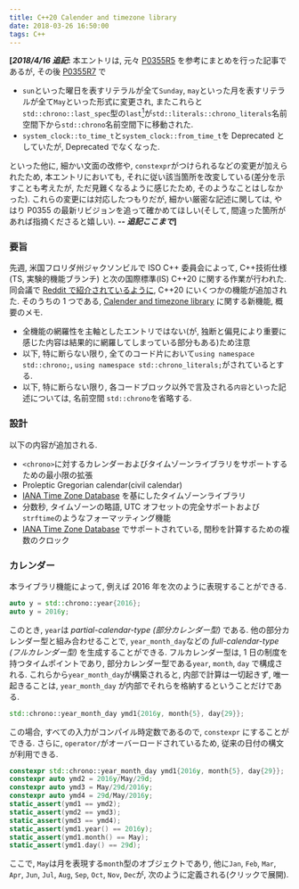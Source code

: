 ```yaml
---
title: C++20 Calender and timezone library
date: 2018-03-26 16:50:00
tags: C++
---
```


<strong>\[<i>2018/4/16 追記</i>:</strong> 本エントリは, 元々 [P0355R5](http://www.open-std.org/jtc1/sc22/wg21/docs/papers/2018/p0355r5.html) を参考にまとめを行った記事であるが, その後 [P0355R7](http://www.open-std.org/jtc1/sc22/wg21/docs/papers/2018/p0355r7.html) で

* `sun`といった曜日を表すリテラルが全て`Sunday`, `may`といった月を表すリテラルが全て`May`といった形式に変更され, またこれらと`std::chrono::last_spec`型の`last`[^12]が`std::literals::chrono_literals`名前空間下から`std::chrono`名前空間下に移動された.
* `system_clock::to_time_t`と`system_clock::from_time_t`を Deprecated としていたが, Deprecated でなくなった.

といった他に, 細かい文面の改修や, `constexpr`がつけられるなどの変更が加えられたため, 本エントリにおいても, それに従い該当箇所を改変している(差分を示すことも考えたが, ただ見難くなるように感じたため, そのようなことはしなかった). これらの変更には対応したつもりだが, 細かい厳密な記述に関しては, やはり P0355 の最新リビジョンを追って確かめてほしい(そして, 間違った箇所があれば指摘くださると嬉しい).
<strong><i>-- 追記ここまで</i>\]</strong>

### 要旨

先週, 米国フロリダ州ジャクソンビルで ISO C++ 委員会によって, C++技術仕様(TS, 実験的機能ブランチ) と次の国際標準(IS) C++20 に関する作業が行われた.
同会議で [Reddit で紹介されているように](https://www.reddit.com/r/cpp/comments/854mu9/2018_jacksonville_iso_c_committee_reddit_trip/),
C++20 にいくつかの機能が追加された. そのうちの 1 つである, [Calender and timezone library](https://wg21.link/P0355) に関する新機能, 概要のメモ.

* 全機能の網羅性を主軸としたエントリではない(が, 独断と偏見により重要に感じた内容は結果的に網羅してしまっている部分もある)ため注意
* 以下, 特に断らない限り, 全てのコード片において`using namespace std::chrono;`, `using namespace std::chrono_literals;`がされているとする.
* 以下, 特に断らない限り, 各コードブロック以外で言及される`内容`といった記述については, 名前空間 `std::chrono`を省略する.

### 設計
以下の内容が追加される.

* `<chrono>`に対するカレンダーおよびタイムゾーンライブラリをサポートするための最小限の拡張
* Proleptic Gregorian calendar(civil calendar)
* [IANA Time Zone Database](http://www.iana.org/time-zones) を基にしたタイムゾーンライブラリ
* 分数秒, タイムゾーンの略語, UTC オフセットの完全サポートおよび`strftime`のようなフォーマッティング機能
* [IANA Time Zone Database](http://www.iana.org/time-zones) でサポートされている, 閏秒を計算するための複数のクロック

### カレンダー
本ライブラリ機能によって, 例えば 2016 年を次のように表現することができる.
```cpp
auto y = std::chrono::year{2016};
auto y = 2016y;
```
このとき, `year`は <i>partial-calendar-type (部分カレンダー型)</i> である.
他の部分カレンダー型と組み合わせることで, `year_month_day`などの <i>full-calendar-type (フルカレンダー型)</i> を生成することができる.
フルカレンダー型は, 1 日の制度を持つタイムポイントであり, 部分カレンダー型である`year`, `month`, `day` で構成される.
これらから`year_month_day`が構築されると, 内部で計算は一切起きず, 唯一起きることは, `year_month_day` が内部でそれらを格納するということだけである.
```cpp
std::chrono::year_month_day ymd1{2016y, month{5}, day{29}};
```
この場合, すべての入力がコンパイル時定数であるので, `constexpr` にすることができる. さらに, `operator/`がオーバーロードされているため, 従来の日付の構文が利用できる.
```cpp
constexpr std::chrono::year_month_day ymd1{2016y, month{5}, day{29}};
constexpr auto ymd2 = 2016y/May/29d;
constexpr auto ymd3 = May/29d/2016y;
constexpr auto ymd4 = 29d/May/2016y;
static_assert(ymd1 == ymd2);
static_assert(ymd2 == ymd3);
static_assert(ymd3 == ymd4);
static_assert(ymd1.year() == 2016y);
static_assert(ymd1.month() == May);
static_assert(ymd1.day() == 29d);
```
ここで, `May`は月を表現する`month`型のオブジェクトであり, 他に`Jan`, `Feb`, `Mar`, `Apr`, `Jun`, `Jul`, `Aug`, `Sep`, `Oct`, `Nov`, `Dec`が,
<em onclick="obj=document.getElementById('openmonth').style; obj.display=(obj.display=='none')?'block':'none';">
<a style="font-style: normal; cursor:pointer;">次のように定義される(クリックで展開).</a>
</em>
<div id="openmonth" style="display:none;clear:both;">
```cpp
namespace std::chrono {

inline constexpr chrono::month January{1};
inline constexpr chrono::month February{2};
inline constexpr chrono::month March{3};
inline constexpr chrono::month April{4};
inline constexpr chrono::month May{5};
inline constexpr chrono::month June{6};
inline constexpr chrono::month July{7};
inline constexpr chrono::month August{8};
inline constexpr chrono::month September{9};
inline constexpr chrono::month October{10};
inline constexpr chrono::month November{11};
inline constexpr chrono::month December{12};

}
```
</div>
カレンダーライブラリは, 例えばスカラ型で直接日付を指定するといったことはなく, 明示的な型指定による表現によって実現する.
なお, 部分カレンダー型(`year`, `month` に加えて`day`型)は, すべて <i>Strong ordering</i>[^1] を満たし, 加えて以下のメンバ関数をもつ.

* デフォルトコンストラクタ, `unsigned`型(`year`型のみ`int`型)の値を受け付けるコンストラクタ
* 各型の単位においてそれを前後に進める, {前|後}置{イン|デ}クリメント演算子
* 各型の単位で計算を行う`+`, `-`の二項演算子
* 二項演算子と同様の計算を行い自身に代入する`+=`, `-=` の複合代入演算子
* `unsigned`型(`year`型のみ`int`型)の値への明示的な変換(`constexpr explicit operator unsigned() const noexcept;`)
* 指定された日付が各単位で適切であるかどうかをチェックする`ok`

`year`型は, これに加えて, `is_leap`, `min`, `max` メンバ関数をもつ. `is_leap`は, 指定された年が閏年であるか判定できる. `min`, `max`は内部型の最小値と最大値を返す.
また, 上記の通り`y`といったリテラル接尾語が定義される.<br>
また`day`型は, `d`といったリテラル接尾語が定義される.

フルカレンダー型は, `sys_days`という型へ変換できる. これは, 次のように定義されている.
```cpp
constexpr year_month_day::operator sys_days() const noexcept;
```
フルカレンダー型は,`sys_days`型に変換することで,`system_clock::time_point`ファミリとの間で変換でき, これにより完全な相互運用が可能である. `sys_days` は
<em onclick="obj=document.getElementById('opensys_days').style; obj.display=(obj.display=='none')?'block':'none';">
<a style="font-style: normal; cursor:pointer;">次のように定義される(クリックで展開).</a>
</em>
<div id="opensys_days" style="display:none;clear:both;">
```cpp
using days = duration<int32_t, ratio_multiply<ratio<24>, hours::period>>;
template <class Duration>
using sys_time = time_point<system_clock, Duration>;
using sys_days = sys_time<days>;
```
</div>

加えて, `sys_days`には次の特性がある.

* `sys_days`は, `system_clock::time_point`がマイクロ秒, またはナノ秒のカウントだけであるのと同様に, `system_clock`の基点(エポック)からの日数を示す.
* `sys_days`は, 切り捨てエラーなしで暗黙的に`system_clock::time_point`に変換される.
* `system_clock::time_point`は, 切り捨てエラーが含まれるため, 暗黙的に`sys_days`に変換されない.
* `system_clock::time_point_cast` または`floor`を使用した明示的な変換によって`system_clock::time_point`から`sys_days`へ変換することができる.

内部で保持する部分カレンダー型`year`, `month`, `day` をそれぞれ`y_`, `m_`, `d_` としたとき,
`year_month_day`から`sys_days`への変換時には(すなわち上記の`operator sys_days()`の呼び出し),

* `year_month_day::ok()`が`true`の場合, `sys_days`の基点から`*this`までの日数を保持する`sys_days`を返す
* そうでない場合, `y_.ok() && m_.ok() == true` ならば `sys_days{y_/m_/last}` から `days`(`duration<int32_t, ratio_multiply<ratio<24>, hours::period>>`) の数だけ`sys_days{y_,m_,last}.day()`からオフセットされた`sys_days`を返す
* そうでない場合, 未規定である

ここで`year_month_day::ok`は,
`y_.ok() && m_.ok() == true` $\land$ `1d` $\leq$ `d_` $\leq$ `(y_/m_/last).day()` であるとき `true` を, そうでない場合, `false` を返すメンバ関数である.

```cpp
constexpr std::chrono::system_clock::time_point tp = std::chrono::sys_days{2016y/May/29d}; // Convert date to time_point
static_assert(tp.time_since_epoch() == 1'464'480'000'000'000us);
constexpr auto ymd = std::chrono::year_month_day{std::chrono::floor<days>(tp)}; // Convert time_point to date
static_assert(ymd == 2016y/May/29d);
constexpr auto tp = std::chrono::sys_days{2016y/May/29d} + 7h + 30min; // 2016-05-29 07:30 UTC
static_assert(year_month_day{sys_days{2017y/January/0}}  == 2016y/December/31);
static_assert(year_month_day{sys_days{2017y/January/31}} == 2017y/January/31);
static_assert(year_month_day{sys_days{2017y/January/32}} == 2017y/February/1);
```
上述した, `days`の他に, `weeks`, `months`, `years` が
<em onclick="obj=document.getElementById('openpartialcal').style; obj.display=(obj.display=='none')?'block':'none';">
<a style="font-style: normal; cursor:pointer;">次のように定義される(クリックで展開).</a>
</em>
<div id="openpartialcal" style="display:none;clear:both;">
```cpp
using weeks  = duration</* signed integer type of at least 22 bits */, ratio_multiply<ratio<7>, days::period>>;
using years  = duration</* signed integer type of at least 17 bits */, ratio_multiply<ratio<146097, 400>, days::period>>;
using months = duration</* signed integer type of at least 20 bits */, ratio_divide<years::period, ratio<12>>>;
```
</div>

* `days`, `weeks`, `months`, `years`型は, それぞれ少なくとも $\pm$40000 年の範囲をカバーする.
* `hours`のリテラル接尾語が`h`, `minutes`のリテラル接尾語が`min`, というように, 今までのリテラル接尾語は`duration`型へ対応していたが, 新規に追加される `y`, `d`といったリテラル接尾語は, `years`, `days`に対応するリテラル接尾語ではなく, 上述したように, `year`, `day`の部分カレンダー型に対応するリテラル接尾語である.
* 1 年を, 365.2425 日(グレゴリオ暦の平均長)と定義し, 1 月を, 30.436875 日$(\dfrac{1}{12})$ と定義するため,  システム時刻(`time_point`)を利用した算出結果と, `year_month_day` を利用した算出結果は異なる.
```cpp
constexpr auto date1 = sys_days{1997y/May/30d} - months{5}; // 1996-12-28 19:34:30
constexpr auto date2 = sys_days{1997y/December/29d} - years{1}; // 1996-12-28 18:10:48
```
現実のカレンダーの利用方法として, たとえば「2016 年の 5 月 29 日」を, 「2016 年の 5 月第 5 日曜日」ということもよくあり, これを表現することもできる.
```cpp
constexpr std::chrono::system_clock::time_point tp = std::chrono::sys_days{Sunday[5]/May/2016}; // Convert date to time_point
static_assert(tp.time_since_epoch() == 1'464'480'000'000'000us);
constexpr auto ymd = std::chrono::year_month_weekday{std::chrono::floor<days>(tp)}; // Convert time_point to date
static_assert(ymd == Sunday[5]/std::chrono::May/2016);
static_assert(2016y/May/29d == std::chrono::year_month_day{Sunday[5]/May/2016});

constexpr auto wdi = Sunday[5]; // wdi is the 5th Sunday of an as yet unspecified month
static_assert(wdi.weekday() == Sunday);
static_assert(wdi.index() == 5);
static_assert(std::is_same<decltype(Sunday), std::chrono::weekday>::value);
static_assert(std::is_same<decltype(wdi.index()), std::chrono::weekday_indexed>::value);
```
ここで, `Sunday`は`weekday`型であり, 日曜日を表現するリテラルとして定義され, 他にも`Monday`, `Tuesday`, `Wednesday`, `Thursday`, `Friday`, `Saturday`が
<em onclick="obj=document.getElementById('openweekday').style; obj.display=(obj.display=='none')?'block':'none';">
<a style="font-style: normal; cursor:pointer;">次のように定義される(クリックで展開).</a>
</em>
<div id="openweekday" style="display:none;clear:both;">
```cpp
namespace std::chrono {

inline constexpr chrono::weekday Sunday{0};
inline constexpr chrono::weekday Monday{1};
inline constexpr chrono::weekday Tuesday{2};
inline constexpr chrono::weekday Wednesday{3};
inline constexpr chrono::weekday Thursday{4};
inline constexpr chrono::weekday Friday{5};
inline constexpr chrono::weekday Saturday{6};

}
```
</div>
`weekday`型は, <i>Strong equality</i>[^1] を満たし, 加えて, 次のメンバ関数を持つ.

* デフォルトコンストラクタ, `unsigned`, `sys_days`, 後に取り上げている`local_days`型のオブジェクトを受け付けるコンストラクタ
* 曜日を前後に進める{前|後}置{イン|デ}クリメント演算子
* `weekday`, `days`型のオブジェクトを受け付けて曜日の計算を行う`+`, `-`の二項演算子
* 二項演算子と同様の計算を行い自身に代入する`+=`, `-=` の複合代入演算子
* 指定された曜日が適切であるかどうかをチェックする`ok`
* `operator []`

`operator []`は, `unsigned`型を引数として呼び出すと, `weekday_indexed`型のオブジェクトが返され, `last_spec`型のオブジェクトを引数として呼び出すと, `weekday_last`型のオブジェクトが返される.

* `weekday_indexed`型は, 月の第 1, 第 2, 第 3, 第 4 または第 5 曜日を表すために使用され, 上記の通り, `weekday`メンバ関数, `index`メンバ関数を持つ他, `ok`メンバ関数を持つ.
* `weekday_last`型は, 月の最後の`weekday`を表すために使用され, `weekday`メンバ関数, `ok`メンバ関数を持つ,
* `last_spec`型は, 最終日を表すために使用され, 同型のオブジェクト`last`が`chrono`名前空間下に定義される.

例えば次のようにして, ある月の最終日, 最終 $X$ 曜日などを表現することができる.
```cpp
auto today = std::chrono::year_month_day{std::chrono::floor<std::chrono::days>(std::chrono::system_clock::now())};
auto last_day = today.year()/today.month()/last; // last day of this month
auto last_Sunday = today.year()/today.month()/Sunday[last]; // last Sundayday of this month

static_assert(std::is_same<decltype(Sunday[5]), std::chrono::weekday_indexed>::value);
static_assert(std::is_same<decltype(Sunday[last]), std::chrono::weekday_last>::value);
```
他に, 年を未指定とし, 特定の月日を表す, `month_day`, 月の最終日を表す`month_day_last`, $N$ 番目の曜日を表す`month_weekday`, 月の最終曜日を表す`month_weekday_last`と,
日を未指定とし, 特定の年月を表す, `year_month`, 前述した`year_month_day`, 特定の年月の最終日を表す`year_month_day_last`, 特定の年月の $N$ 番目の曜日を表す`year_month_weekday`,
特定の年月の最終曜日を表す`year_month_weekday_last` が提供される.
```cpp
constexpr auto md = February/1d;
static_assert(std::is_same<decltype(md), std::chrono::month_day>::value);
constexpr auto mdl = February/last;  // mdl is the last day of February of an as yet unspecified year
static_assert(mdl.month() == February);
static_assert(std::is_same<decltype(mdl), std::chrono::month_day_last>::value);
constxpr auto mw = February/Sunday[5];
static_assert(std::is_same<decltype(mw), std::chrono::month_weekday>::value);
constexpr auto mwl = February/Sunday[last];
static_assert(std::is_same<decltype(mwl), std::chrono::month_weekday_last>::value);
constexpr auto ym = 2016y/February;
static_assert(std::is_same<decltype(ym), std::chrono::year_month>::value);
constexpr auto ymd = 2016y/February/1d;
static_assert(std::is_same<decltype(ymd), std::chrono::year_month_day>::value);
constexpr auto ymdl = 2016y/February/last;
static_assert(std::is_same<decltype(ymdl), std::chrono::year_month_day_last>::value);
constexpr auto ymw = 2016y/February/Sunday[1];
static_assert(std::is_same<decltype(ymw), std::chrono::year_month_weekday>::value);
constexpr auto ymwl = 2016y/February/last;
static_assert(std::is_same<decltype(ymwl), std::chrono::year_month_day_last>::value);
```
フルカレンダー型, 部分カレンダー型, `sys_days`型の全てで, `operator <<`のオーバーロードによる IO ストリームへの出力機能が提供される他, 非メンバ関数として, `to_stream`, `from_stream` が提供される.
これらはそれぞれ, 指定されたフォーマットの通りに出力する機能と, 指定されたフォーマットを使用して入力ストリームから解析する機能を持つ.
```cpp
std::cout << std::chrono::sys_days{Sunday[5]/May/2016} << std::endl; // 2016-05-29
std::chrono::to_stream(std::cout, "%b/%d/%Y %A %T", std::chrono::sys_days{2016y/May/29d} + 30min); // May/29/2016 Sunday 00:30:00

auto is = std::istringstream{"2016-5-26"};
auto tp = std::chrono::sys_days{};
std::chrono::from_stream(in, "%F", tp);
if (!is.fail()) std::cout << tp << std::endl; // 2016-05-26
```
また, `time_of_day`クラスが提供される. これは, `hours`, `minutes`, `seconds`, `duration<Rep, Period>` の 4 つに対する特殊化が行われており,
それぞれ午前 0 時からの時間, 時間:分, 時間:分:秒, 時間:分:秒:$X$ といった書式設定ができる.
```cpp
std::chrono::time_of_day<std::chrono::hours> todh(1h);
todh.make12();
std::cout << todh << '\n'; // 1am
todh.make24();
std::cout << todh << '\n'; // 0100

std::chrono::time_of_day<std::chrono::minutes> todm(1h + 30min);
todm.make12();
std::cout << todm << '\n'; // 1:30am
todm.make24();
std::cout << todm << '\n'; // 01:30

std::chrono::time_of_day<std::chrono::seconds> tods(1h + 30min + 30s);
tods.make12();
std::cout << tods << '\n'; // 1:30:30am
tods.make24();
std::cout << tods << '\n'; // 01:30:30

std::chdono::time_of_day<std::chrono::milliseconds> todms(1h + 30min + 30s + 30ms);
todms.make12();
std::cout << todms << '\n'; // 1:30:30.030am
todms.make24();
std::cout << todms << '\n'; // 01:30:30.030
```

### タイムゾーン
タイムゾーンライブラリは, [IANA Time Zone Database](http://www.iana.org/time-zones) のパーサーとして提供される[^2].
[IANA Time Zone Database](http://www.iana.org/time-zones) には, UTC からのオフセットと地域の省略名[^3]が含まれており, さらに該当する場合, 夏時間(サマータイム)のルールも含まれる.
これを表現した, `tzdb`, またバージョンごとの`tzdb`のリストとなっている`tzdb_list`を介して, 任意の`tzdb`にアクセスすることができる.
`tzdb_list`はシングルトンであり, 非メンバ関数`get_tzdb_list`からその参照を得て利用する.
<em onclick="obj=document.getElementById('opentimezones').style; obj.display=(obj.display=='none')?'block':'none';">
<a style="font-style: normal; cursor:pointer;">関連する宣言を下記に抜粋する(クリックで展開).</a>
</em>
<div id="opentimezones" style="display:none;clear:both;">
```cpp
namespace std { namespace chrono {

struct local_t {};
template <class Duration>
using local_time = time_point<local_t, Duration>;
using local_seconds = local_time<seconds>;
using local_days = local_time<days>;

struct sys_info {
    sys_seconds   begin;
    sys_seconds   end;
    seconds       offset;
    minutes       save;
    string        abbrev;
};

struct local_info {
    enum {unique, nonexistent, ambiguous} result;
    sys_info first;
    sys_info second;
};

enum class choose {earliest, latest};

class time_zone {
public:
    time_zone(const time_zone&) = delete;
    time_zone& operator=(const time_zone&) = delete;
    const string& name() const noexcept;
    template <class Duration> sys_info   get_info(sys_time<Duration> st)   const;
    template <class Duration> local_info get_info(local_time<Duration> tp) const;

    template <class Duration>
    sys_time<typename common_type<Duration, seconds>::type>
    to_sys(local_time<Duration> tp) const;

    template <class Duration>
    sys_time<typename common_type<Duration, seconds>::type>
    to_sys(local_time<Duration> tp, choose z) const;

    template <class Duration>
    local_time<typename common_type<Duration, seconds>::type>
    to_local(sys_time<Duration> tp) const;
};

struct tzdb {
    string            version;
    vector<time_zone> zones;
    vector<link>      links;
    vector<leap>      leaps;

    const time_zone* locate_zone(string_view tz_name) const;
    const time_zone* current_zone() const;
};

class tzdb_list {
    atomic<tzdb*> head_{nullptr};  // exposition only
public:
    class const_iterator;
    const tzdb& front() const noexcept;
    const_iterator erase_after(const_iterator p) noexcept;

    const_iterator begin() const noexcept;
    const_iterator end()   const noexcept;

    const_iterator cbegin() const noexcept;
    const_iterator cend()   const noexcept;
};

} }
```
</div>

* `local_time`は`local_t`という空の擬似クロック型が指定されており, これは当然 C++ の Clock ライブラリコンセプトを満たしていないが, 未定義のタイムゾーンに関するローカル時刻であることを示す.
* `sys_info`構造体は, `time_zone`と`sys_time`, または`local_time`の組み合わせ, および`zoned_time`から取得することができる. 実質的には, `time_zone`と`sys_time`のペアであり, 低レベル API を表現する. `sys_time`から`local_time`への通常の変換では, 暗黙的にこの構造体が使用される.
    * `begin`, `end`フィールドは, `time_zone`および`time_point`について`offset`と`abbrev`が$[$`begin`, `end`$)$ であることを示す.
    * `offset`フィールドは, 関連する`time_zone`および`time_point`に有効な UTC オフセットを示す(`offset = local_time - sys_time`).
    * `save`フィールドは, 通常`local_time`と`sys_time`の変換では必要のない"余分な"情報であるが, サマータイムの対応で必要となる. `save != 0min`の場合, この `sys_info` はサマータイムの時間帯にあると判断する. `offset - save`によって, この`time_zone`がサマータイムに対応できていない可能性を導出できる. しかし, この情報は正式なものではなく, そのような情報を確実に取得する唯一の方法は, `save == 0min`である`sys_info`を返す`time_point`と, 確認したい`time_zone`を照会することである.
    * `abbrev`フィールドは, 関連する`time_zone`および`time_point`に使用される現在の略語を示す. 略語は, `time_zone`間で一意でないため, 略語を`time_zone`と UTC のオフセットに確実にマッピングすることはできない
    * IO ストリームに対応している. `zoned_time zt = { "Asia/Tokyo", system_clock::now() }; std::cout << zt.get_info() << '\n';`
* `local_info`構造体は, 低レベル API を表す. `local_time`から`sys_time`への通常の変換では, 暗黙的にこの構造体が使用される.
    * `local_time`から`sys_time`への変換が唯一(サマータイムでない)で, `result == unique` である場合, `first`が正しい`sys_info`がセットされ, `second`が 0 で初期化される.
    * 変換が存在しない(`result == noexistent`)[^6]場合, `first`は`local_time`の直前で終了する`sys_info`がセットされ, `second`は`local_time`の直後に開始する`sys_info`がセットされる.
    * 変換が曖昧(`result == ambiguous`)[^6]な場合, `first`は`local_time`の直後に終了する`sys_info`がセットされ, `second`は`local_time`の直前で開始する`sys_info`がセットされる.
    * IO ストリームに対応している. `std::cout << get_tzdb().current_zone()->get_info(local_days{2016y/May/29d}) << '\n';`
* `time_zone`構造体は, 特定の地域の全てのタイムゾーン遷移を表現する. データベースの初期化の過程で, 現在地のタイムゾーン, およびタイムゾーンの情報をなんらかの方法[^4][^5]で構築する. <i>Strong ordering</i>[^1] を満たす.
    * `name`メンバ関数によって, `time_zone`の名前[^3]を取得できる.
    * `get_info`メンバ関数によって, `sys_info`, `local_info`を取得できる.
    * `to_sys`メンバ関数によって, `sys_time`, `local_time`を取得できる.
        * `time_zone::to_sys(local_time<Duration> tp) const;`: 少なくとも`seconds`と同じぐらいの`sys_time`であり, 引数の精度がさらに高ければそれに合わせられる. `tp`から`sys_time`への変換が曖昧[^6]である場合, `ambiguous_local_time`例外をスローする[^7]. `tp`から`sys_time`への変換が存在しない[^6]場合, `nonexistent_local_time`例外をスローする[^8].
        * `time_zone::to_sys(local_time<Duration> tp, choose z) const;`: 少なくとも`seconds`と同じぐらいの`sys_time`であり, 引数の精度がさらに高ければそれに合わせられる. `tp`から`sys_time`への変換が曖昧[^6]があいまいである場合, `z == choose::earliest`の場合は, サマータイム以前の`sys_time`を返し, `z == choose::latest`の場合は, サマータイム以後の`sys_time`を返す. `tp` が 2 つの UTC `time_point`の間に存在しない時間を表す場合, 2 つの UTC `time_point`は同じになり, UTC `time_point`が返される.
        * `time_zone::to_local(sys_time<Duration> tp) const;`: `tp` と自身の`time_zone`に関連づけられた`local_time`を返す.    
* `tzdb`は, 前述した通り, タイムゾーンデータベースを表現する.
    * `version`は, そのデータベースバージョンを表す. `zones`, `links`, `leaps`は, 検索の高速化のために, 構築時に昇順ソートされる.
    * `locate_zone`メンバ関数から, 与えられた`string_view`オブジェクトと`name()`が等価である`time_zone`が見つかった場合, その`time_zone`へのポインタを取得できる. そうでない場合, 与えられた`string_view`と`link.name()`(ここで, `link`は後述している`time_zone`の代替名を表現するクラスである)が等価である`link`が見つかった場合, `zone.name() == link.target()`の`time_zone`ポインタが取得できる. そうでない場合, `runtime_error`例外を送出する. 例外送出以外でこの関数から処理が返るとき, 返される戻り値は必ず有効な`time_zone`へのポインタである.
    * `current_zone`メンバ関数から, コンピューターに設定されたローカルタイムゾーンを取得できる.
* `tzdb_list`は, `tzdb`のアトミックポインターをもつ, `tzdb`のシングルトンリストである.　複数のバージョンのデータベースを, 同リストを介して一度に使用することができる. 例:`for (auto&& v : get_tzdb_list()) { std::cout << v << '\n'; }`
    * `front`メンバ関数によって, 先頭`tzdb`の参照を得ることができる. これは, `reload_tzdb`非メンバ関数に対してスレッドセーフである.
    * `erase_after`メンバ関数によって, 与えられたイテレータの後に参照する`tzdb`を消去する. 消去された要素の次の要素を指すイテレータが返される. そのような要素が存在しない場合, メンバ関数`end`を呼び出し, その結果を返す. なお, ここで消去された`tzdb`を参照することを除いて, ポインター, 参照, イテレータは無効にならない. また, メンバ関数`begin`を呼び出し, それによって参照される`tzdb`を消去することはできない.
    * `begin`メンバ関数によって, コンテナ内の最初の`tzdb`を参照するイテレータ取得できる. `cbegin`メンバ関数は`begin`メンバ関数の`const`版である.
    * `end`メンバ関数によって, コンテナ内の最後の`tzdb`より 1 つ後ろの位置を参照するイテレータを取得できる. `cend`メンバ関数は`end`メンバ関数の`const`版である.
    * `get_tzdb_list`非メンバ関数によって, 同リストの参照を得ることができる. 同メンバ関数への呼び出しがデータベースへの最初のアクセスである場合, データベースを初期化する. この呼び出しによってデータベースが初期化された場合, `tzdb`を一つ持つ`tzdb_list`が構築される. 同メンバ関数を一度に複数のスレッドから呼び出しても競合せず, スレッドセーフである. 何らかの理由で有効なリストの参照を返せず, 1 つ以上の有効な`tzdb`を含む場合, `runtime_error`例外を送出する.
    * `get_tzdb`非メンバ関数によって, 同リストの先頭`tzdb`の参照を得ることができる(`get_tzdb_list().front()`).
    * `locate_zone`非メンバ関数によって, 次の値を得ることができる. なお, これがデータベースへの最初のアクセスである場合, データベースを初期化する. `get_tzdb().locate_zone(tz_name);`
    * `current_zone`非メンバ関数によって, 次の値を得ることができる. `get_tzdb().current_zone();`

<i>ローカル</i>タイムゾーンデータベースは、アプリケーションがデータベースに最初にアクセスするとき, たとえば`current_zone()`を介して実装によって提供される.
アプリケーションが実行されている間, 実装はタイムゾーンデータベースの更新を選択することがある.
このアップデートは, アプリケーションによって次に挙げる関数を呼び出さない限り, アプリケーションに影響を与えることはない.
この潜在的に更新されたタイムゾーンデータベースは, <i>リモート</i>タイムゾーンデータベースと呼ぶ.
<em onclick="obj=document.getElementById('openremotetimezone').style; obj.display=(obj.display=='none')?'block':'none';">
<a style="font-style: normal; cursor:pointer;">次のように定義される(クリックで展開).</a>
</em>
<div id="openremotetimezone" style="display:none;clear:both;">
```cpp
namespace std { namespace chrono {

const tzdb& reload_tzdb();
string remote_version();

} }
```
</div>

* `reload_tzdb`非メンバ関数は, 最初にリモートタイムゾーンデータベースのチェックを行い, ローカルデータベースとリモートデータベースのバージョンが同じである場合はなにもしない. それ以外の場合, リモートデータベースは, `get_tzdb_list`非メンバ関数によってアクセスされる`tzdb_list`の先頭にプッシュされる. いずれの場合も, `get_tzdb_list().front()` が返される. この関数は, `get_tzdb_list().front()`と`get_tzdb_list().erase_after()`に対してスレッドセーフである. 何らかの理由で有効な`tzdb`の参照が戻されない場合, `runtime_error`例外が送出される.
* `remote_version`非メンバ関数は, 最新のリモートデータベースバージョンの文字列(`std::string`)を返す. リモートバージョンが利用できない場合, 空の文字列が返される. 空でない場合, これを`get_tzdb_list().version`と比較して, ローカルデータベースとリモートデータベースが同等かどうかをチェックできる.

`zoned_traits`, `zoned_time`を利用することで, `sys_days`, `local_days`といった`time_point`を`tzdb`データベースと関連付けることができる.
<em onclick="obj=document.getElementById('openzoned_traits').style; obj.display=(obj.display=='none')?'block':'none';">
<a style="font-style: normal; cursor:pointer;">次のように定義される(クリックで展開).</a>
</em>
<div id="openzoned_traits" style="display:none;clear:both;">
```cpp
namespace std { namespace chrono {

template <class T> struct zoned_traits {};
template <>
struct zoned_traits<const time_zone*> {
    static const time_zone* default_zone();
    static const time_zone* locate_zone(string_view name);
};

} }
```
</div>

`zoned_traits`によって, `zoned_time`のデフォルトコンストラクタの動作をカスタマイズすることができる.

* `zoned_traits<const time_zone*>::default_zone();` は, `std::chrono::locate_zone("UTC")` を返す.
* `zoned_traits<const time_zone*>::locate_zone(string_view name);` は, `std::chrono::locate_zone(name)` を返す.

`zoned_time`は, `Duration`の精度で, `time_zone`と`time_point`の論理区切りを表す. <i>Strong equality</i>[^1]を満たす.
<em onclick="obj=document.getElementById('openzoned_time').style; obj.display=(obj.display=='none')?'block':'none';">
<a style="font-style: normal; cursor:pointer;">次のように定義される(クリックで展開).</a>
</em>
<div id="openzoned_time" style="display:none;clear:both;">
```cpp
template <class Duration, class TimeZonePtr = const time_zone*>
class zoned_time {
public:
    using duration = common_type_t<Duration, seconds>;

private:
    TimeZonePtr        zone_;  // exposition only
    sys_time<duration> tp_;    // exposition only

public:
    zoned_time();
    zoned_time(const zoned_time&) = default;
    zoned_time& operator=(const zoned_time&) = default;

             zoned_time(const sys_time<Duration>& st);
    explicit zoned_time(TimeZonePtr z);
    explicit zoned_time(string_view name);

    template <class Duration2>
        zoned_time(const zoned_time<Duration2>& zt) noexcept;

    zoned_time(TimeZonePtr z,    const sys_time<Duration>& st);
    zoned_time(string_view name, const sys_time<Duration>& st);

    zoned_time(TimeZonePtr z,    const local_time<Duration>& tp);
    zoned_time(string_view name, const local_time<Duration>& tp);
    zoned_time(TimeZonePtr z,    const local_time<Duration>& tp, choose c);
    zoned_time(string_view name, const local_time<Duration>& tp, choose c);

    template <class Duration2, class TimeZonePtr2>
        zoned_time(TimeZonePtr z, const zoned_time<Duration2, TimeZonePtr2>& zt);
    template <class Duration2, class TimeZonePtr2>
        zoned_time(TimeZonePtr z, const zoned_time<Duration2, TimeZonePtr2>& zt, choose);

    zoned_time(string_view name, const zoned_time<Duration>& zt);
    zoned_time(string_view name, const zoned_time<Duration>& zt, choose);

    zoned_time& operator=(const sys_time<Duration>& st);
    zoned_time& operator=(const local_time<Duration>& ut);

             operator sys_time<duration>()   const;
    explicit operator local_time<duration>() const;

    TimeZonePtr          get_time_zone()  const;
    local_time<duration> get_local_time() const;
    sys_time<duration>   get_sys_time()   const;
    sys_info             get_info()       const;
};
```
</div>

* invariant な`zoned_time<Duration>`は常に有効な`time_zone`を参照し, 曖昧でない時間を表す.
* デフォルコンストラクタは, `zone_`を`zoned_traits::default_zone()`で初期化し, `tp_`をデフォルト構築して`zoned_time`を構築する.
* コピーコンストラクタは, 関連する`time_zone`を転送する. `Duration`が`noexcept`コピーコンストラクタである場合, `zoned_time<Duration>`は`noexcept`コピーコンストラクタである.
* `zoned_time(const sys_time<Duration>& st)`: `zone_`を`zoned_traits::default_zone`で初期化し, `tp_`を`st`で初期化して`zoned_time`を構築する.
* `zoned_time(TimeZonePtr z)`: `std::move(z)`で`zone_`を初期化し, `zoned_time`を構築する. このとき, `z`は有効な`time_zone`を指していなければならない.
* `zoned_time(string_view name)`: `zoned_traits::locate_zone(name)`で`zone_`を初期化し, `tp_`をデフォルト構築して`zoned_time`を構築する.
* `zoned_time(const zoned_time<Duration2, TimeZonePtr>& y) noexcept`: `x == y`となる`zoned_time`, `x`を構築する.
* `zoned_time(TimeZonePtr z, const sys_time<Duration>& st)`: `zone_`を`std::move(z)`で初期化し, `tp_`を`st`で初期化して`zoned_time`を構築する. このとき, `z`は有効な`time_zone`を指していなければならない.
* `zoned_time(string_view name, const sys_time<Duration>& st)`: `{zoned_traits<TimeZonePtr>::locate_zone(name), st}`と同等の構築を行う.
* `zoned_time(TimeZonePtr z, const local_time<Duration>& tp)`: `zone_`を`std::move(z)`で初期化し, `tp_`を`zone_->to_sys(t)`で初期化して`zoned_time`を構築する. このとき, `z`は有効な`time_zone`を指していなければならない.
* `zoned_time(string_view name, const local_time<Duration>& tp)`: `{zoned_traits<TimeZonePtr>::locate_zone(name), tp}`と同等の構築を行う.
* `zoned_time(TimeZonePtr z, const local_time<Duration>& tp, choose c)`:  `zoned_`を`std::moev(z)`で初期化し, `tp`を`zone_->to_sys(t, c)`で初期化して`zoned_time`を構築する. このとき, `z`は有効な`time_zone`を指していなければならない.
* `zoned_time(string_view name, const local_time<Duration>& tp, choose c)`: `{zoned_traits<TimeZonePtr>::locate_zone(name), tp, c}`と同等の構築を行う.
* `zoned_time(TimeZonePtr z, const zoned_time<Duration2, TimeZonePtr2>& y)`: `zone_`を`std::move(z)`で初期化し, `tp_`を`z.tp_`で初期化して`zoned_time`を構築する. このとき, `z`は有効な`time_zone`を指していなければならない.
* `zoned_time(TimeZonePtr z, const zoned_time<Duration2, TimeZonePtr2>& y, choose)`: `{z, y}`と同等の構築を行う. このとき, `z`は有効な`time_zone`を指していなければならない. `choose`パラメータを渡すことができるが, これによって挙動が変わることはない.
* `zoned_time(string_view name, const zoned_time<Duration>& y)`: `{zoned_traits<TimeZonePtr>::locate_zone(name), y}`と同等の構築を行う.
* `zoned_time(string_view name, const zoned_time<Duration>& y, choose c)`: `{locate_zone(name), y, c}`と同等の構築を行う. `choose`パラメータを渡すことができるが, これによって挙動が変わることはない.
* `operator=(const local_time<Duration>& lt)`: 代入後, `get_local_time() == lt`となるよう代入し`*this`を返す. この代入は, `get_time_zone`の戻り値には影響しない.
* `operator sys_time<duration>() const`: `get_sys_time()`を返す.
* `operator local_time<duration>() const`: `get_local_time()` を返す.
* `get_time_zone`メンバ関数によって, `zone_`のポインタを取得できる.
* `get_local_time`メンバ関数によって, 構築時に設定されたタイムゾーンでの`local_time`オブジェクトを取得できる(`retunr zone_->to_local(tp_);`).
* `get_sys_time`メンバ関数によって, 構築時に設定されたタイムゾーンでの`sys_time`オブジェクトを取得できる(`return tp_;`).
* `get_info`メンバ関数によって, 構築時に設定されたタイムゾーンでの`sys_info`オブジェクトを取得できる(`return zone_->get_info(tp_);`).

同ライブラリを利用して, 例えば次のように, ある日時の東京の時間帯を得ることができる[^5].
```cpp
auto tp1 = std::chrono::sys_days{2016y/May/29d} + 7h + 30min + 6s + 153ms; // 2016-05-29 07:30:06.153 UTC
std::chrono::zoned_time zt1 = {"Asia/Tokyo", tp1};
std::cout << zt1 << '\n'; // 2016-05-29 16:30:06.153 JST

auto tp2 = std::chrono::local_days{2016y/May/29d} + 7h + 30min + 6s + 153ms; // 2016-05-29 07:30:06.153 JTC
auto zt2 = std::chrono::zoned_time{"Asia/Tokyo", tp2};
std::cout << zt << '\n'; // 2016-05-29 07:30:06.153 JST
```

`leap`は, タイムゾーンデータベースの初期化時に構築され, タイムゾーンデータベースに格納されるクラスであり, 主に閏秒を扱うクラスである. 同クラスは, <i>Strong ordering</i>[^1]を満たす.
<em onclick="obj=document.getElementById('openclassleap').style; obj.display=(obj.display=='none')?'block':'none';">
<a style="font-style: normal; cursor:pointer;">次のように定義される(クリックで展開).</a>
</em>
<div id="openclassleap" style="display:none;clear:both;">
```cpp
class leap
{
    sys_seconds date_;  // exposition only
public:
    leap(const leap&)            = default;
    leap& operator=(const leap&) = default;

    // Undocumented constructors
    sys_seconds date() const;
};
```
</div>

* `date`メンバ関数によって, `date_`を取得できる. `date_`には閏秒挿入の日付が格納されている.
* 閏秒挿入の全ての日付を`for (auto& l : get_tzdb().leaps) std::cout << l.date() << '\n';`で確認できる.

またタイムゾーンデータベースの構築時に作成される, `time_zone`の代替名を表現する`link`というクラスも提供される.


### Clock

新たに `utc_clock`, `tai_clock`, `gps_clock`, `file_clock` の 4 つのクロック, 
また, その`time_point`型のエイリアス(`utc_time`, `utc_seconds`, `tai_time`, `tai_seconds`, `gps_time`, `gps_seconds`) が提供される.

* `utc_clock` は, 協定世界時(UTC)を表現するクロックであり, 1970 年 1 月 1 日木曜日午後 00:00:00 分からの時間を測定する. これには, 閏秒が含まれる.
* `tai_clock`は, 国際原始時計(TAI)を表現するクロックであり, 1958 年 1 月 1 日 00:00:00 からの時間を測定し, この日の UTC(1957-12-31 23:59:50 UTC)よりも 10 秒前にオフセットされている. これには, 閏秒が含まれない[^9].
* `gps_clock`は GPS 時刻を表現するクロックであり, UTC 1980 年 1 月 6 日 00:00:00 からの時間を測定する. 閏秒は含まれない[^10].
* `file_clock`は, C++20 で追加されたエイリアス, `using file_time_type = std::chrono::time_point<std::chrono::file_clock>;`で利用されるファイルクロックである[^11].

### 試用
同ライブラリを利用した任意月のカレンダーを出力するプログラムは, [既にあった](http://d.hatena.ne.jp/yohhoy/20180322/p1)のだが, 特別何か別のものは思いつかないので,
とりあえず, 任意年の全ての月のカレンダーを出力するプログラムを書いて試用.
```cpp
#include <algorithm>
#include <array>
#include <chrono>
#include <iostream>
#include <iomanip>
#include <utility>

namespace ns {

template <class> struct weeks_init;
template <std::size_t... s>
struct weeks_init<std::index_sequence<s...>> {
    constexpr weeks_init() = default;
    constexpr std::array<std::chrono::weekday, sizeof...(s)> operator()() const noexcept { return {{ std::chrono::weekday{s}... }}; }
};
constexpr auto weeks = weeks_init<std::make_index_sequence<7>>()();

inline void print_weeks(std::ostream& os)
{
    namespace sc = std::chrono;
    std::copy(std::begin(weeks), std::end(weeks), std::ostream_iterator<sc::weekday>(os, "  "));
    os << '\n';
}

} // namespace ns

struct print_calendar_year {
    explicit constexpr print_calendar_year(std::chrono::year y) noexcept
        : y_(y) {}

    friend std::ostream& operator<<(std::ostream& os, const print_calendar_year& this_)
    {
        using namespace std::chrono_literals;
        namespace sc = std::chrono;
        constexpr int width = 5;

        for (unsigned i = 1u, uweek = static_cast<unsigned>(sc::weekday{sc::sys_days{this_.y_/sc::January/1d}}); i <= 12u; ++i) {
            auto lastday = (this_.y_/sc::month{i}/sc::last).day();
            os << std::setw(ns::weeks.size() * width / 2) << sc::month{i} << '\n';
            ns::print_weeks(os << std::setw(width));

            unsigned k = 0;
            for (; k < uweek; ++k) os << std::setw(width) << " ";
            for (sc::day d{1}; d <= lastday; ++d) {
                os << std::setw(width) << static_cast<unsigned>(d);
                if (++k > 6) {
                    k = 0;
                    os << '\n';
                }
            }
            if (k) os << '\n';
            uweek = k;
        }
        return os;
    }
private:
    std::chrono::year y_;
};

int main()
{
    std::cout << print_calendar_year{std::chrono::year{2000}} << std::endl;
}
```
[実行結果](https://wandbox.org/permlink/qdkXXRJFNGPTdDg2). <br>

タイムゾーンに関するサンプルは, [元の実装のドキュメント](https://howardhinnant.github.io/date/tz.html)で多く取り上げられている. フライトタイムの計算や, IANA タイムゾーンデータベースを利用しないカスタムタイムゾーンを作成する例などが掲示されている.

### 感想

* とてもよく作り込まれていて, 使いやすそうに感じる. 
* C++ にこのような高レベル API が導入されるのは, 少し新鮮.

[^1]: この一つ前の ISO C++ 委員会による国際会議で C++20 に追加された [P0515 Consistent comparison](http://open-std.org/JTC1/SC22/WG21/docs/papers/2017/p0515r2.pdf) で挙げられている comparison category types での呼称を用いている. 参照: [Consistent/three-way comparison](https://roki.hateblo.jp/entry/2017/11/27/Consistent/three-way_comparison)
[^2]: タイムゾーンライブラリの型とその関係性を示した[図](https://howardhinnant.github.io/date/tz_types.jpeg)を, 作者のドキュメントページから見ることができる.
[^3]: [List of tz database time zones](https://en.wikipedia.org/wiki/List_of_tz_database_time_zones)
[^4]: [元の実装](https://github.com/HowardHinnant/date)を見ると, 現在地のタイムゾーン取得においては, [Linux および Mac では特定ファイル(/usr/share/zoneinfo, /usr/share/zoneinfo/uclibc) を読み込み](https://github.com/HowardHinnant/date/blob/38c5ca38bb73b292b72e088c31595add564d31f6/src/tz.cpp#L321-L372), [Windows ではレジストリ値を読み込んでいる](https://github.com/HowardHinnant/date/blob/38c5ca38bb73b292b72e088c31595add564d31f6/src/tz.cpp#L3615-L3631). レジストリ値から取得されたネイティブな現在のタイムゾーン名が標準のものと一致する保証はなく, 特に Windows の場合, 得られる名前は必ず標準と異なるものであるため, 標準の名前と関連づけるマッピングが行われる. 元の実装では, Windows の場合ではタイムゾーンデータベースの取得の際に, [xml ファイル](http://unicode.org/repos/cldr/trunk/common/supplemental/windowsZones.xml) を[取得している](https://github.com/HowardHinnant/date/blob/38c5ca38bb73b292b72e088c31595add564d31f6/src/tz.cpp#L3263-L3271).
[^5]: [元の実装](https://github.com/HowardHinnant/date)を見ると, OS のタイムゾーンデータベースを利用せず, リモート API があるときは [OS 依存またはサードパーティ製のライブラリを利用してデータを取得](https://github.com/HowardHinnant/date/blob/38c5ca38bb73b292b72e088c31595add564d31f6/src/tz.cpp#L3243-L3273)し, そうでないとき OS のタイムゾーンデータベースを利用する. [元の実装](https://github.com/HowardHinnant/date)で OS のタイムゾーンデータベースを試用する際には, `DUSE_OS_TZDB=1`をセットしてビルドする. Windows 環境がないので筆者にはわからないが, [Windows では OS のタイムゾーンデータベースを利用できないようだ](https://github.com/HowardHinnant/date/blob/e7e1482087f58913b80a20b04d5c58d9d6d90155/CMakeLists.txt#L51).
[^6]: サマータイムの開始と終了で, 存在しないローカル時間(`nonexistent_local_time`)と重複するローカル時間(`ambiguous_local_time`)という概念が生じる.
[^7]: 2016-11-06 01:30:00 EDT は, 2016-11-06 05:30:00 UTC と 2016-11-06 06:30:00 UTC
 になりうる. `try { auto zt = zoned_time{"America/New_York", local_days{Sunday[1]/November/2016} + 1h + 30min}; } catch (const ambiguous_local_time&) { }`
[^8]: 2016-03-13 02:30:00 EDT は, 2016-03-13 02:00:00 EST と 2016-03-13 03:00:00 EDT の間にあるため存在しない. どちらも, 2016-03-13 07:00:00 UTC と等価である. `try { auto zt = zoned_time{"America/New_York", local_days{Sunday[2]/March/2016} + 2h + 30min}; } catch (const noexistent_local_time&) {}`
[^9]: 閏秒が UTC に挿入される度に, UTC は TAI の 1 秒遅れとなる. 1961 年発祥の旧 UTC, 1972 年の特別調整, 1972 年から 2017 年 1 月まで行われた27 回の閏秒調整の過程を踏み, UTC は現在 TAI に対して 37 秒遅れている. 参考: [http://jjy.nict.go.jp/mission/page1.html](http://jjy.nict.go.jp/mission/page1.html)
[^10]: `tai_clock`同様, UTC に閏秒が挿入されるたびに UTC の 1 秒後を表現することとなる. 2017 年時点で, UTC は GPS の 18 秒前 にある. 余談: [GPS が UTC との差分を計算する方法に関して](https://nyanchew.com/jp/gps%E3%81%AF%E3%81%A9%E3%81%AE%E3%82%88%E3%81%86%E3%81%AB%E3%81%97%E3%81%A6%E3%81%86%E3%82%8B%E3%81%86%E7%A7%92%E3%82%92%E6%8C%BF%E5%85%A5%E3%81%99%E3%82%8B%E3%81%8B).
[^11]: `file_time_type`は C++17 時点で既にエイリアスとして追加されているが, `using file_time_type = std::chrono::time_point</*trivial-clock*/>;`と記されており, 具体的なクロック型は明記されていなかった.
[^12]: [yohhoy](https://twitter.com/yohhoy/status/985830560013500416) さんに`last`の属する名前空間に関する追加情報を頂いた. ありがとうございます.
